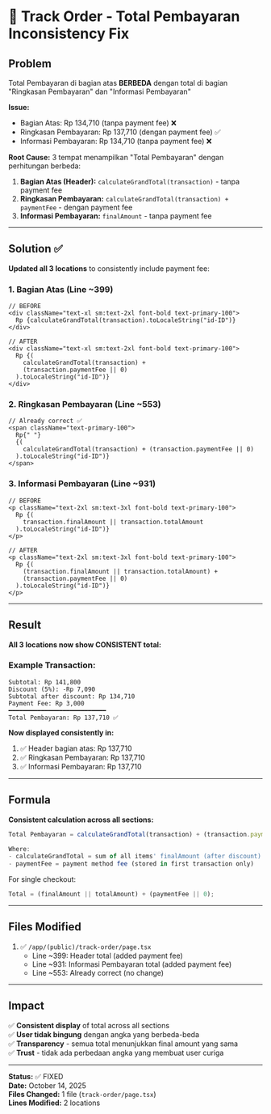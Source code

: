 # 🐛 Track Order - Total Pembayaran Inconsistency Fix

## Problem

Total Pembayaran di bagian atas **BERBEDA** dengan total di bagian "Ringkasan Pembayaran" dan "Informasi Pembayaran"

**Issue:**

- Bagian Atas: Rp 134,710 (tanpa payment fee) ❌
- Ringkasan Pembayaran: Rp 137,710 (dengan payment fee) ✅
- Informasi Pembayaran: Rp 134,710 (tanpa payment fee) ❌

**Root Cause:**
3 tempat menampilkan "Total Pembayaran" dengan perhitungan berbeda:

1. **Bagian Atas (Header):** `calculateGrandTotal(transaction)` - tanpa payment fee
2. **Ringkasan Pembayaran:** `calculateGrandTotal(transaction) + paymentFee` - dengan payment fee
3. **Informasi Pembayaran:** `finalAmount` - tanpa payment fee

---

## Solution ✅

**Updated all 3 locations** to consistently include payment fee:

### 1. Bagian Atas (Line ~399)

```tsx
// BEFORE
<div className="text-xl sm:text-2xl font-bold text-primary-100">
  Rp {calculateGrandTotal(transaction).toLocaleString("id-ID")}
</div>

// AFTER
<div className="text-xl sm:text-2xl font-bold text-primary-100">
  Rp {(
    calculateGrandTotal(transaction) +
    (transaction.paymentFee || 0)
  ).toLocaleString("id-ID")}
</div>
```

### 2. Ringkasan Pembayaran (Line ~553)

```tsx
// Already correct ✅
<span className="text-primary-100">
  Rp{" "}
  {(
    calculateGrandTotal(transaction) + (transaction.paymentFee || 0)
  ).toLocaleString("id-ID")}
</span>
```

### 3. Informasi Pembayaran (Line ~931)

```tsx
// BEFORE
<p className="text-2xl sm:text-3xl font-bold text-primary-100">
  Rp {(
    transaction.finalAmount || transaction.totalAmount
  ).toLocaleString("id-ID")}
</p>

// AFTER
<p className="text-2xl sm:text-3xl font-bold text-primary-100">
  Rp {(
    (transaction.finalAmount || transaction.totalAmount) +
    (transaction.paymentFee || 0)
  ).toLocaleString("id-ID")}
</p>
```

---

## Result

**All 3 locations now show CONSISTENT total:**

### Example Transaction:

```
Subtotal: Rp 141,800
Discount (5%): -Rp 7,090
Subtotal after discount: Rp 134,710
Payment Fee: Rp 3,000
━━━━━━━━━━━━━━━━━━━━━━━━━━━
Total Pembayaran: Rp 137,710 ✅
```

**Now displayed consistently in:**

1. ✅ Header bagian atas: Rp 137,710
2. ✅ Ringkasan Pembayaran: Rp 137,710
3. ✅ Informasi Pembayaran: Rp 137,710

---

## Formula

**Consistent calculation across all sections:**

```typescript
Total Pembayaran = calculateGrandTotal(transaction) + (transaction.paymentFee || 0)

Where:
- calculateGrandTotal = sum of all items' finalAmount (after discount)
- paymentFee = payment method fee (stored in first transaction only)
```

For single checkout:

```typescript
Total = (finalAmount || totalAmount) + (paymentFee || 0);
```

---

## Files Modified

1. ✅ `/app/(public)/track-order/page.tsx`
   - Line ~399: Header total (added payment fee)
   - Line ~931: Informasi Pembayaran total (added payment fee)
   - Line ~553: Already correct (no change)

---

## Impact

✅ **Consistent display** of total across all sections  
✅ **User tidak bingung** dengan angka yang berbeda-beda  
✅ **Transparency** - semua total menunjukkan final amount yang sama  
✅ **Trust** - tidak ada perbedaan angka yang membuat user curiga

---

**Status:** ✅ FIXED  
**Date:** October 14, 2025  
**Files Changed:** 1 file (`track-order/page.tsx`)  
**Lines Modified:** 2 locations

